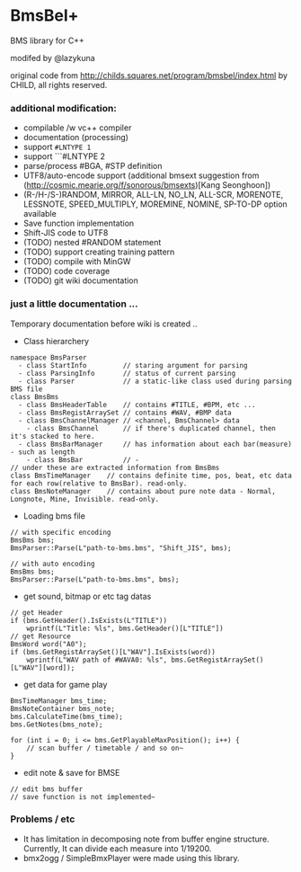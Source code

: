# BmsBel+

BMS library for C++

modifed by @lazykuna

original code from http://childs.squares.net/program/bmsbel/index.html by CHILD, all rights reserved.

### additional modification:
- compilable /w vc++ compiler
- documentation (processing)
- support ```#LNTYPE 1```
- support ```#LNTYPE 2
- parse/process #BGA, #STP definition
- UTF8/auto-encode support (additional bmsext suggestion from (http://cosmic.mearie.org/f/sonorous/bmsexts)[Kang Seonghoon])
- (R-/H-/S-)RANDOM, MIRROR, ALL-LN, NO_LN, ALL-SCR, MORENOTE, LESSNOTE, SPEED_MULTIPLY, MOREMINE, NOMINE, SP-TO-DP option available
- Save function implementation
- Shift-JIS code to UTF8
- (TODO) nested #RANDOM statement
- (TODO) support creating training pattern
- (TODO) compile with MinGW
- (TODO) code coverage
- (TODO) git wiki documentation

### just a little documentation ...
  Temporary documentation before wiki is created ..

- Class hierarchery
```
namespace BmsParser
  - class StartInfo			// staring argument for parsing
  - class ParsingInfo		// status of current parsing
  - class Parser			// a static-like class used during parsing BMS file
class BmsBms
  - class BmsHeaderTable	// contains #TITLE, #BPM, etc ...
  - class BmsRegistArraySet	// contains #WAV, #BMP data
  - class BmsChannelManager	// <channel, BmsChannel> data
    - class BmsChannel		// if there's duplicated channel, then it's stacked to here.
  - class BmsBarManager		// has information about each bar(measure) - such as length
    - class BmsBar			// -
// under these are extracted information from BmsBms
class BmsTimeManager	// contains definite time, pos, beat, etc data for each row(relative to BmsBar). read-only.
class BmsNoteManager	// contains about pure note data - Normal, Longnote, Mine, Invisible. read-only.
```
- Loading bms file
```
// with specific encoding
BmsBms bms;
BmsParser::Parse(L"path-to-bms.bms", "Shift_JIS", bms);

// with auto encoding
BmsBms bms;
BmsParser::Parse(L"path-to-bms.bms", bms);
```

- get sound, bitmap or etc tag datas
```
// get Header
if (bms.GetHeader().IsExists(L"TITLE"))
	wprintf(L"Title: %ls", bms.GetHeader()[L"TITLE"])
// get Resource
BmsWord word("A0");
if (bms.GetRegistArraySet()[L"WAV"].IsExists(word))
	wprintf(L"WAV path of #WAVA0: %ls", bms.GetRegistArraySet()[L"WAV"][word]);
```

- get data for game play
```
BmsTimeManager bms_time;
BmsNoteContainer bms_note;
bms.CalculateTime(bms_time);
bms.GetNotes(bms_note);

for (int i = 0; i <= bms.GetPlayableMaxPosition(); i++) {
	// scan buffer / timetable / and so on~
}
```

- edit note & save for BMSE
```
// edit bms buffer
// save function is not implemented~
``` 

### Problems / etc
  - It has limitation in decomposing note from buffer engine structure.
    Currently, It can divide each measure into 1/19200.
  - bmx2ogg / SimpleBmxPlayer were made using this library.